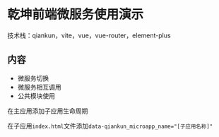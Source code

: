# 乾坤前端微服务使用演示

技术栈：qiankun，vite，vue，vue-router，element-plus
## 内容

- 微服务切换
- 微服务相互调用
- 公共模块使用

在主应用添加子应用生命周期

在子应用`index.html`文件添加`data-qiankun_microapp_name="[子应用名称]"`
